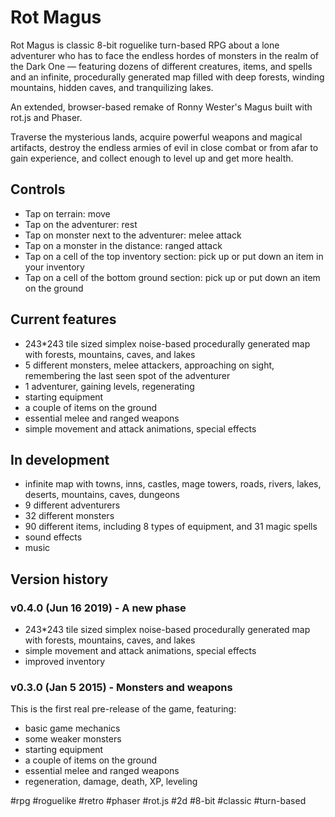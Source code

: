 # Rot Magus

Rot Magus is classic 8-bit roguelike turn-based RPG about a lone adventurer who has to face the endless hordes of monsters in the realm of the Dark One — featuring dozens of different creatures, items, and spells and an infinite, procedurally generated map filled with deep forests, winding mountains, hidden caves, and tranquilizing lakes.

An extended, browser-based remake of Ronny Wester's Magus built with rot.js and Phaser.

Traverse the mysterious lands, acquire powerful weapons and magical artifacts, destroy the endless armies of evil in close combat or from afar to gain experience, and collect enough to level up and get more health.

## Controls

* Tap on terrain: move
* Tap on the adventurer: rest
* Tap on monster next to the adventurer: melee attack
* Tap on a monster in the distance: ranged attack
* Tap on a cell of the top inventory section: pick up or put down an item in your inventory
* Tap on a cell of the bottom ground section: pick up or put down an item on the ground

## Current features

* 243*243 tile sized simplex noise-based procedurally generated map with forests, mountains, caves, and lakes
* 5 different monsters, melee attackers, approaching on sight, remembering the last seen spot of the adventurer
* 1 adventurer, gaining levels, regenerating
* starting equipment
* a couple of items on the ground
* essential melee and ranged weapons
* simple movement and attack animations, special effects

## In development

* infinite map with towns, inns, castles, mage towers, roads, rivers, lakes, deserts, mountains, caves, dungeons
* 9 different adventurers
* 32 different monsters
* 90 different items, including 8 types of equipment, and 31 magic spells
* sound effects
* music

## Version history

### v0.4.0 (Jun 16 2019) - A new phase

* 243*243 tile sized simplex noise-based procedurally generated map with forests, mountains, caves, and lakes
* simple movement and attack animations, special effects
* improved inventory

### v0.3.0 (Jan 5 2015) - Monsters and weapons

This is the first real pre-release of the game, featuring:

* basic game mechanics
* some weaker monsters
* starting equipment
* a couple of items on the ground
* essential melee and ranged weapons
* regeneration, damage, death, XP, leveling

 #rpg #roguelike #retro #phaser #rot.js #2d #8-bit #classic #turn-based
